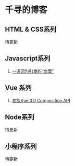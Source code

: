 # 千寻的博客


## HTML & CSS系列
待更新

## Javascript系列
1. [一道闭包引发的“血案”](https://github.com/NvanYu/Blog/issues/2)

## Vue 系列
1. [初探Vue 3.0 Composition API](https://github.com/NvanYu/Blog/issues/1)

## Node系列
待更新

## 小程序系列
待更新
